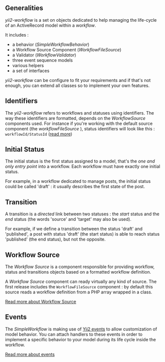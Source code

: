 ## Generalities

*yii2-workflow* is a set on objects dedicated to help managing the life-cycle of an ActiveRecord
model within a *workflow*.

It includes :

- a behavior (*SimpleWorkflowBehavior*)
- a Workflow Source Component (*WorkflowFileSource*)
- a Validator (*WorkflowValidator*)
- three event sequence models
- various helpers
- a set of interfaces

*yii2-workflow* can be configure to fit your requirements and if that's not enough, you can extend all classes so to implement your own features.

## Identifiers

The *yii2-workflow* refers to workflows and statuses using identifiers. The way these identifiers are formatted, depends on the *WorkflowSource* components used. For instance if you're working with the default source component (the *workflowFileSource* ), status identifiers will look like this : `workflowId/StatusId` ([read more](workflow-creation/#identifiers))

## Initial Status

The initial status is the first status assigned to a model, that's the *one and only entry point* into a workflow. Each workflow must have exactly one initial status.

For example, in a workflow dedicated to manage posts, the initial status could be called 'draft' : it usually describes the first state of the post.

## Transition

A transition is a *directed* link between two statuses : the *start* status and the *end* status (the words 'source' and 'target' may also be used).

For example, if we define a transition between the status 'draft' and 'published', a post with status 'draft' (the start status) is able to reach status 'published' (the end status), but not the opposite.

## Workflow Source

The *Workflow Source* is a component responsible for providing workflow, status and transitions objects based on a formatted workflow definition.

A *Workflow Source* component can ready virtually any kind of source. The first release includes the `WorkflowFileSource` component : by default this source reads a workflow definition from a PHP array wrapped in a class.

[Read more about Workflow Source](concept-source.md)

## Events

The *SimpleWorkflow* is making use of [Yii2 events](http://www.yiiframework.com/doc-2.0/guide-concept-events.html) to allow customization
of model behavior. You can attach handlers to these events in order to implement a specific behavior to your model during its life cycle inside the workflow.

[Read more about events](concept-events.md)
